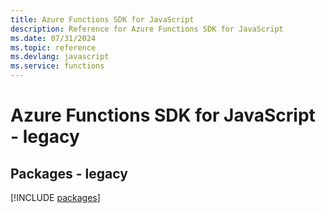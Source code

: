 ```yaml
---
title: Azure Functions SDK for JavaScript
description: Reference for Azure Functions SDK for JavaScript
ms.date: 07/31/2024
ms.topic: reference
ms.devlang: javascript
ms.service: functions
---
```

# Azure Functions SDK for JavaScript - legacy
## Packages - legacy
[!INCLUDE [packages](functions-index.md)]